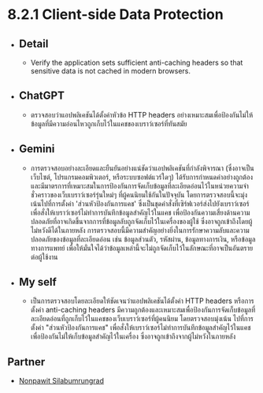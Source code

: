 # 8.2.1 Client-side Data Protection
- ## Detail
    - Verify the application sets sufficient anti-caching headers so that sensitive
data is not cached in modern browsers.

- ## ChatGPT
    - ตรวจสอบว่าแอปพลิเคชันได้ตั้งค่าหัวข้อ HTTP headers อย่างเหมาะสมเพื่อป้องกันไม่ให้ข้อมูลที่มีความอ่อนไหวถูกเก็บไว้ในแคชของเบราว์เซอร์ที่ทันสมัย

- ## Gemini
    - การตรวจสอบอย่างละเอียดและยืนยันอย่างแน่ชัดว่าแอปพลิเคชันที่กำลังพิจารณา (ซึ่งอาจเป็นเว็บไซต์, โปรแกรมคอมพิวเตอร์, หรือระบบซอฟต์แวร์ใดๆ) ได้รับการกำหนดค่าอย่างถูกต้องและมีมาตรการที่เหมาะสมในการป้องกันการจัดเก็บข้อมูลที่ละเอียดอ่อนไว้ในหน่วยความจำชั่วคราวของเว็บเบราว์เซอร์รุ่นใหม่ๆ ที่ผู้คนนิยมใช้กันในปัจจุบัน โดยการตรวจสอบนี้จะมุ่งเน้นไปที่การตั้งค่า 'ส่วนหัวป้องกันการแคช' ซึ่งเป็นชุดคำสั่งที่เซิร์ฟเวอร์ส่งไปยังเบราว์เซอร์ เพื่อสั่งให้เบราว์เซอร์ไม่ทำการบันทึกข้อมูลสำคัญไว้ในแคช เพื่อป้องกันความเสี่ยงด้านความปลอดภัยที่อาจเกิดขึ้นจากการที่ข้อมูลลับถูกจัดเก็บไว้ในเครื่องของผู้ใช้ ซึ่งอาจถูกเข้าถึงโดยผู้ไม่หวังดีได้ในภายหลัง การตรวจสอบนี้มีความสำคัญอย่างยิ่งในการรักษาความลับและความปลอดภัยของข้อมูลที่ละเอียดอ่อน เช่น ข้อมูลส่วนตัว, รหัสผ่าน, ข้อมูลทางการเงิน, หรือข้อมูลทางการแพทย์ เพื่อให้มั่นใจได้ว่าข้อมูลเหล่านี้จะไม่ถูกจัดเก็บไว้ในลักษณะที่อาจเป็นอันตรายต่อผู้ใช้งาน

- ## My self
    - เป็นการตรวจสอบโดยละเอียดให้ชัดเจนว่าแอปพลิเคชันได้ตั้งค่า HTTP headers หรือการตั้งค่า anti-caching headers มีความถูกต้องและเหมาะสมเพื่อป้องกันการจัดเก็บข้อมูลที่ละเอียดอ่อนที่ถูกเก็บไว้ในแคชของเว็บเบราว์เซอร์ที่ผู้คนนิยม โดยตรวจสอบมุ่งเน้น ไปที่การตั้งค่า "ส่วนหัวป้องกันการแคช" เพื่อสั่งให้เบราว์เซอร์ไม่ทำการบันทึกข้อมูลสำคัญไว้ในแคช เพื่อป้องกันไม่ให้เก็บข้อมูลสำคัญไว้ในเครื่อง ซึ่งอาจถูกเข้าถึงจากผู้ไม่หวังในภายหลัง

## Partner
- [Nonpawit Silabumrungrad](https://waterondaway.github.io/security-requirement.md)
